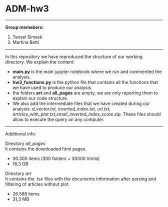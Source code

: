 # ADM-hw3
--------------------------

**Group memebers:**
1. Tansel Simsek
2. Martina Betti

------------------

In this repository we have reproduced the structure of our working directory. We explain the content:
- **main.py** is the main jupyter notebook where we run and commented the analysis.
- **hw3_functions.py** is the python file that contains all the functions that we have used to produce our analysis.
- the folders **art** and **all_pages** are empty, we are only reporting them to explain our code structure. 
- We also add the intermediate files that we have created during our analysis: *d_vector.txt, inverted_index.txt, url.txt, articles_with_plot.txt,small_inverted_index_score.zip*. These files should allow to execute the query on any computer.

-----------------

Additional info:

Directory *all_pages* \
it contains the downloaded html pages. 
- 30.300 items (300 folders + 30000 htmls)
- 16,3 GB

Directory *art* \
It contains the .tsv files with the documents information after parsing and filtering of articles without plot. 
- 26.588 items
- 31,3 MB 
